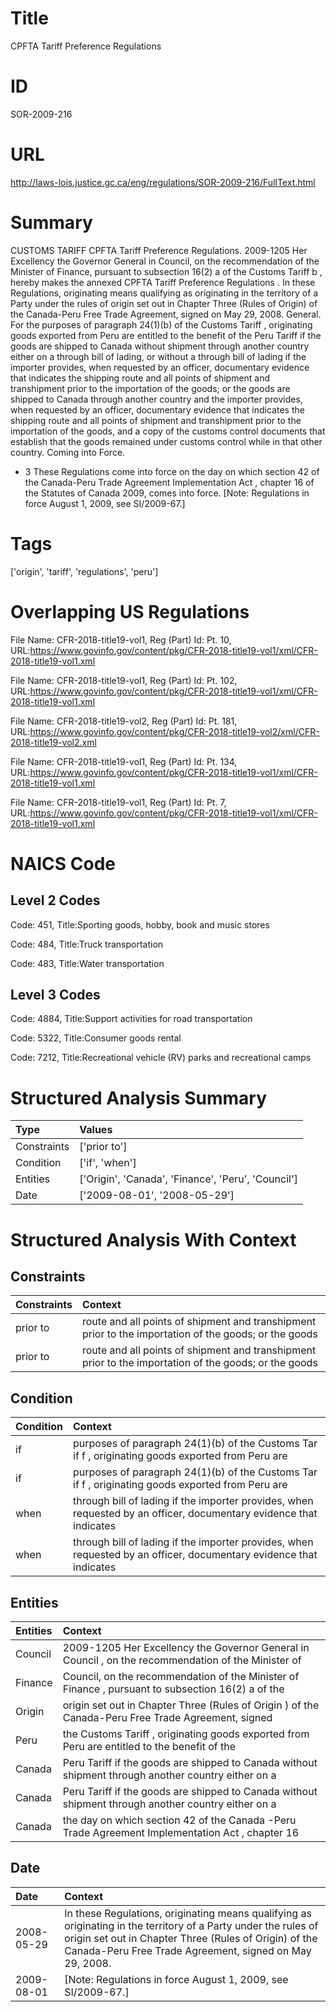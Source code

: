 # Title
CPFTA Tariff Preference Regulations


# ID
SOR-2009-216

# URL
http://laws-lois.justice.gc.ca/eng/regulations/SOR-2009-216/FullText.html


# Summary
CUSTOMS TARIFF CPFTA Tariff Preference Regulations.
2009-1205 Her Excellency the Governor General in Council, on the recommendation of the Minister of Finance, pursuant to subsection 16(2) a  of the  Customs Tariff b , hereby makes the annexed  CPFTA Tariff Preference Regulations .
In these Regulations,  originating  means qualifying as originating in the territory of a Party under the rules of origin set out in Chapter Three (Rules of Origin) of the Canada-Peru Free Trade Agreement, signed on May 29, 2008.
General.
For the purposes of paragraph 24(1)(b) of the  Customs Tariff , originating goods exported from Peru are entitled to the benefit of the Peru Tariff if the goods are shipped to Canada without shipment through another country either on a through bill of lading, or without a through bill of lading if the importer provides, when requested by an officer, documentary evidence that indicates the shipping route and all points of shipment and transhipment prior to the importation of the goods; or the goods are shipped to Canada through another country and the importer provides, when requested by an officer, documentary evidence that indicates the shipping route and all points of shipment and transhipment prior to the importation of the goods, and a copy of the customs control documents that establish that the goods remained under customs control while in that other country.
Coming into Force.
* 3 These Regulations come into force on the day on which section 42 of the  Canada-Peru Trade Agreement Implementation Act , chapter 16 of the Statutes of Canada 2009, comes into force.
[Note: Regulations in force August 1, 2009,  see  SI/2009-67.] 


# Tags
['origin', 'tariff', 'regulations', 'peru']


# Overlapping US Regulations
File Name: CFR-2018-title19-vol1, Reg (Part) Id: Pt. 10, URL:https://www.govinfo.gov/content/pkg/CFR-2018-title19-vol1/xml/CFR-2018-title19-vol1.xml

File Name: CFR-2018-title19-vol1, Reg (Part) Id: Pt. 102, URL:https://www.govinfo.gov/content/pkg/CFR-2018-title19-vol1/xml/CFR-2018-title19-vol1.xml

File Name: CFR-2018-title19-vol2, Reg (Part) Id: Pt. 181, URL:https://www.govinfo.gov/content/pkg/CFR-2018-title19-vol2/xml/CFR-2018-title19-vol2.xml

File Name: CFR-2018-title19-vol1, Reg (Part) Id: Pt. 134, URL:https://www.govinfo.gov/content/pkg/CFR-2018-title19-vol1/xml/CFR-2018-title19-vol1.xml

File Name: CFR-2018-title19-vol1, Reg (Part) Id: Pt. 7, URL:https://www.govinfo.gov/content/pkg/CFR-2018-title19-vol1/xml/CFR-2018-title19-vol1.xml




# NAICS Code
## Level 2 Codes
Code: 451, Title:Sporting goods, hobby, book and music stores

Code: 484, Title:Truck transportation

Code: 483, Title:Water transportation




## Level 3 Codes
Code: 4884, Title:Support activities for road transportation

Code: 5322, Title:Consumer goods rental

Code: 7212, Title:Recreational vehicle (RV) parks and recreational camps







# Structured Analysis Summary
| Type        | Values                                             |
|:------------|:---------------------------------------------------|
| Constraints | ['prior to']                                       |
| Condition   | ['if', 'when']                                     |
| Entities    | ['Origin', 'Canada', 'Finance', 'Peru', 'Council'] |
| Date        | ['2009-08-01', '2008-05-29']                       |


# Structured Analysis With Context
 


## Constraints
| Constraints   | Context                                                                                               |
|:--------------|:------------------------------------------------------------------------------------------------------|
| prior to      | route and all points of shipment and transhipment prior to the importation of the goods; or the goods |
| prior to      | route and all points of shipment and transhipment prior to the importation of the goods; or the goods |


## Condition
| Condition   | Context                                                                                                            |
|:------------|:-------------------------------------------------------------------------------------------------------------------|
| if          | purposes of paragraph 24(1)(b) of the Customs Tar if f , originating goods exported from Peru are                  |
| if          | purposes of paragraph 24(1)(b) of the Customs Tar if f , originating goods exported from Peru are                  |
| when        | through bill of lading if the importer provides, when requested by an officer, documentary evidence that indicates |
| when        | through bill of lading if the importer provides, when requested by an officer, documentary evidence that indicates |


## Entities
| Entities   | Context                                                                                              |
|:-----------|:-----------------------------------------------------------------------------------------------------|
| Council    | 2009-1205 Her Excellency the Governor General in  Council , on the recommendation of the Minister of |
| Finance    | Council, on the recommendation of the Minister of Finance , pursuant to subsection 16(2) a of the    |
| Origin     | origin set out in Chapter Three (Rules of Origin ) of the Canada-Peru Free Trade Agreement, signed   |
| Peru       | the Customs Tariff , originating goods exported from Peru  are entitled to the benefit of the        |
| Canada     | Peru Tariff if the goods are shipped to Canada without shipment through another country either on a  |
| Canada     | Peru Tariff if the goods are shipped to Canada without shipment through another country either on a  |
| Canada     | the day on which section 42 of the Canada -Peru Trade Agreement Implementation Act , chapter 16      |


## Date
| Date       | Context                                                                                                                                                                                                                               |
|:-----------|:--------------------------------------------------------------------------------------------------------------------------------------------------------------------------------------------------------------------------------------|
| 2008-05-29 | In these Regulations,  originating  means qualifying as originating in the territory of a Party under the rules of origin set out in Chapter Three (Rules of Origin) of the Canada-Peru Free Trade Agreement, signed on May 29, 2008. |
| 2009-08-01 | [Note: Regulations in force August 1, 2009,  see  SI/2009-67.]                                                                                                                                                                        |


